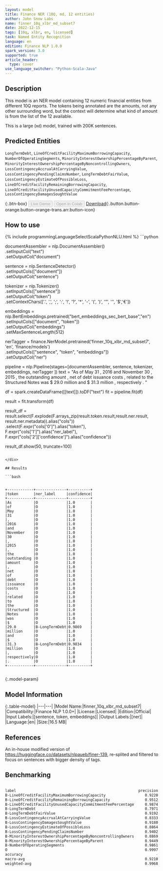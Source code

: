 ```yaml
---
layout: model
title: Finance NER (10Q, md, 12 entities)
author: John Snow Labs
name: finner_10q_xlbr_md_subset7
date: 2022-12-15
tags: [10q, xlbr, en, licensed]
task: Named Entity Recognition
language: en
edition: Finance NLP 1.0.0
spark_version: 3.0
supported: true
article_header:
  type: cover
use_language_switcher: "Python-Scala-Java"
---
```


## Description

This model is an NER model containing 12 numeric financial entities from different 10Q reports. The tokens being annotated are the amounts, not any other surrounding word, but the context will determine what kind of amount is from the list of the 12 available.

This is a large (`md`) model, trained with 200K sentences.

## Predicted Entities

`LongTermDebt`, `LineOfCreditFacilityMaximumBorrowingCapacity`, `NumberOfOperatingSegments`, `MinorityInterestOwnershipPercentageByParent`, `MinorityInterestOwnershipPercentageByNoncontrollingOwners`, `LossContingencyAccrualAtCarryingValue`, `LossContingencyPendingClaimsNumber`, `LongTermDebtFairValue`, `LossContingencyEstimateOfPossibleLoss`, `LineOfCreditFacilityRemainingBorrowingCapacity`, `LineOfCreditFacilityUnusedCapacityCommitmentFeePercentage`, `LossContingencyDamagesSoughtValue`

{:.btn-box}
<button class="button button-orange" disabled>Live Demo</button>
<button class="button button-orange" disabled>Open in Colab</button>
[Download](https://s3.amazonaws.com/auxdata.johnsnowlabs.com/finance/models/finner_10q_xlbr_md_subset7_en_1.0.0_3.0_1671081068821.zip){:.button.button-orange.button-orange-trans.arr.button-icon}

## How to use



<div class="tabs-box" markdown="1">
{% include programmingLanguageSelectScalaPythonNLU.html %}
```python
 
documentAssembler = nlp.DocumentAssembler() \
   .setInputCol("text") \
   .setOutputCol("document")

sentence = nlp.SentenceDetector() \
   .setInputCols(["document"]) \
   .setOutputCol("sentence") 

tokenizer = nlp.Tokenizer()\
    .setInputCols(["sentence"])\
    .setOutputCol("token")\
    .setContextChars(['.', ',', ';', ':', '!', '?', '*', '-', '(', ')', '”', '’', '$','€'])

embeddings = nlp.BertEmbeddings.pretrained("bert_embeddings_sec_bert_base","en") \
  .setInputCols(["document", "token"]) \
  .setOutputCol("embeddings")\
  .setMaxSentenceLength(512)

nerTagger = finance.NerModel.pretrained('finner_10q_xlbr_md_subset7', 'en', 'finance/models')\
   .setInputCols(["sentence", "token", "embeddings"])\
   .setOutputCol("ner")
              
pipeline = nlp.Pipeline(stages=[documentAssembler,
                            sentence,
                            tokenizer,
                            embeddings,
                            nerTagger
                                ])
text = "As of May 31 , 2016 and November 30 , 2015 , the outstanding amount , net of debt issuance costs , related to the Structured Notes was $ 29.0 million and $ 31.3 million , respectively .     "

df = spark.createDataFrame([[text]]).toDF("text")
fit = pipeline.fit(df)

result = fit.transform(df)

result_df = result.select(F.explode(F.arrays_zip(result.token.result,result.ner.result, result.ner.metadata)).alias("cols"))\
.select(F.expr("cols['0']").alias("token"),\
      F.expr("cols['1']").alias("ner_label"),\
      F.expr("cols['2']['confidence']").alias("confidence"))

result_df.show(50, truncate=100)
```

</div>

## Results

```bash


+------------+--------------+----------+
|token       |ner_label     |confidence|
+------------+--------------+----------+
|As          |O             |1.0       |
|of          |O             |1.0       |
|May         |O             |1.0       |
|31          |O             |1.0       |
|,           |O             |1.0       |
|2016        |O             |1.0       |
|and         |O             |1.0       |
|November    |O             |1.0       |
|30          |O             |1.0       |
|,           |O             |1.0       |
|2015        |O             |1.0       |
|,           |O             |1.0       |
|the         |O             |1.0       |
|outstanding |O             |1.0       |
|amount      |O             |1.0       |
|,           |O             |1.0       |
|net         |O             |1.0       |
|of          |O             |1.0       |
|debt        |O             |1.0       |
|issuance    |O             |1.0       |
|costs       |O             |1.0       |
|,           |O             |1.0       |
|related     |O             |1.0       |
|to          |O             |1.0       |
|the         |O             |1.0       |
|Structured  |O             |1.0       |
|Notes       |O             |1.0       |
|was         |O             |1.0       |
|$           |O             |1.0       |
|29.0        |B-LongTermDebt|0.9869    |
|million     |O             |1.0       |
|and         |O             |1.0       |
|$           |O             |1.0       |
|31.3        |B-LongTermDebt|0.9834    |
|million     |O             |1.0       |
|,           |O             |1.0       |
|respectively|O             |1.0       |
|.           |O             |1.0       |
+------------+--------------+----------+


```

{:.model-param}
## Model Information

{:.table-model}
|---|---|
|Model Name:|finner_10q_xlbr_md_subset7|
|Compatibility:|Finance NLP 1.0.0+|
|License:|Licensed|
|Edition:|Official|
|Input Labels:|[sentence, token, embeddings]|
|Output Labels:|[ner]|
|Language:|en|
|Size:|16.5 MB|

## References

An in-house modified version of https://huggingface.co/datasets/nlpaueb/finer-139, re-splited and filtered to focus on sentences with bigger density of tags.

## Benchmarking

```bash

label                                                        precision    recall  f1-score   support                                                
B-LineOfCreditFacilityMaximumBorrowingCapacity                  0.9220    0.9724    0.9465      1920
B-LineOfCreditFacilityRemainingBorrowingCapacity                0.9512    0.8053    0.8722       339
B-LineOfCreditFacilityUnusedCapacityCommitmentFeePercentage     0.9874    0.9916    0.9895       238
B-LongTermDebt                                                  0.7971    0.8761    0.8348       444
B-LongTermDebtFairValue                                         0.9192    0.9621    0.9402       343
B-LossContingencyAccrualAtCarryingValue                         0.8333    0.9346    0.8811       214
B-LossContingencyDamagesSoughtValue                             0.9180    0.9252    0.9216       254
B-LossContingencyEstimateOfPossibleLoss                         0.8864    0.8551    0.8705       283
B-LossContingencyPendingClaimsNumber                            0.9402    0.9955    0.9670       221
B-MinorityInterestOwnershipPercentageByNoncontrollingOwners     0.8869    0.9767    0.9296       257
B-MinorityInterestOwnershipPercentageByParent                   0.9449    0.8989    0.9213       267
B-NumberOfOperatingSegments                                     0.9861    1.0000    0.9930       355
O                                                               0.9997    0.9986    0.9991    146401
accuracy                                                             -         -    0.9967    151536
macro-avg                                                       0.9210    0.9378    0.9282    151536
weighted-avg                                                    0.9968    0.9967    0.9967    151536

```